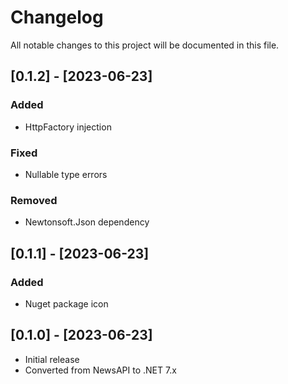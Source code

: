 # Changelog

All notable changes to this project will be documented in this file.

## [0.1.2] - [2023-06-23]

### Added
- HttpFactory injection

### Fixed
- Nullable type errors

### Removed
- Newtonsoft.Json dependency

## [0.1.1] - [2023-06-23]

### Added
- Nuget package icon

## [0.1.0] - [2023-06-23]

- Initial release
- Converted from NewsAPI to .NET 7.x